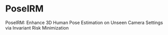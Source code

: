 # PoseIRM
PoseIRM: Enhance 3D Human Pose Estimation on Unseen  Camera Settings via Invariant Risk Minimization
